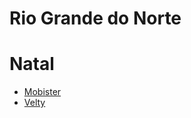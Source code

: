 # Rio Grande do Norte

# Natal 
* [Mobister](http://www.mobister.com.br/)
* [Velty](http://www.velty.com.br/)
